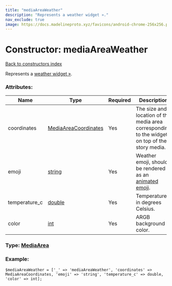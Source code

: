 ```yaml
---
title: "mediaAreaWeather"
description: "Represents a weather widget »."
nav_exclude: true
image: https://docs.madelineproto.xyz/favicons/android-chrome-256x256.png
---
```

# Constructor: mediaAreaWeather  
[Back to constructors index](/API_docs/constructors/index.html)



Represents a [weather widget »](https://core.telegram.org/api/stories#weather).

### Attributes:

| Name     |    Type       | Required | Description |
|----------|---------------|----------|-------------|
|coordinates|[MediaAreaCoordinates](/API_docs/types/MediaAreaCoordinates.html) | Yes|The size and location of the media area corresponding to the widget on top of the story media.|
|emoji|[string](/API_docs/types/string.html) | Yes|Weather emoji, should be rendered as an [animated emoji](https://core.telegram.org/api/animated-emojis).|
|temperature\_c|[double](/API_docs/types/double.html) | Yes|Temperature in degrees Celsius.|
|color|[int](/API_docs/types/int.html) | Yes|ARGB background color.|



### Type: [MediaArea](/API_docs/types/MediaArea.html)


### Example:

```
$mediaAreaWeather = ['_' => 'mediaAreaWeather', 'coordinates' => MediaAreaCoordinates, 'emoji' => 'string', 'temperature_c' => double, 'color' => int];
```  

